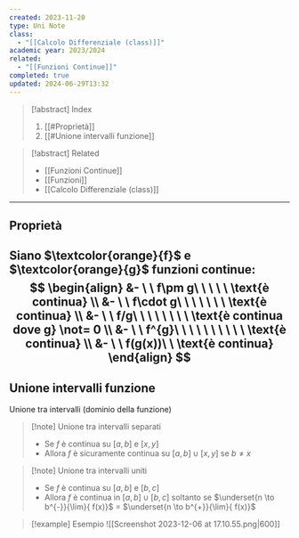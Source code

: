 ```yaml
---
created: 2023-11-20
type: Uni Note
class:
  - "[[Calcolo Differenziale (class)]]"
academic year: 2023/2024
related:
  - "[[Funzioni Continue]]"
completed: true
updated: 2024-06-29T13:32
---
```

>[!abstract] Index
>1. [[#Proprietà]]
>2. [[#Unione intervalli funzione]]

>[!abstract] Related
>- [[Funzioni Continue]]
>- [[Funzioni]]
>- [[Calcolo Differenziale (class)]]

---
## Proprietà

Siano $\textcolor{orange}{f}$ e $\textcolor{orange}{g}$ funzioni continue:
$$
\begin{align}
&- \ \  f\pm g\ \ \ \ \ \text{è continua} \\
&- \ \ f\cdot g\ \ \ \ \ \ \ \text{è continua} \\
&- \ \ f/g\ \ \ \ \ \ \ \ \text{è continua dove g} \not= 0 \\
&- \ \ f^{g}\ \ \ \ \ \ \  \ \  \ \text{è continua}  \\
&- \ \ f(g(x))\ \ \text{è continua}
\end{align}
$$
---
## Unione intervalli funzione

Unione tra intervalli (dominio della funzione)

>[!note] Unione tra intervalli separati
>- Se $f$ è continua su $[a,b]$ e $[x,y]$ 
>- Allora $f$ è sicuramente continua su  $[a,b] \cup [x,y]$ se $b\not =x$

>[!note] Unione tra intervalli uniti
>- Se $f$ è continua su $[a,b]$ e $[b,c]$ 
>- Allora $f$ è continua in $[a,b] \cup [b,c]$ soltanto se $\underset{n \to b^{-}}{\lim}{ f(x)}$ = $\underset{n \to b^{+}}{\lim}{ f(x)}$

>[!example] Esempio
>![[Screenshot 2023-12-06 at 17.10.55.png|600]]